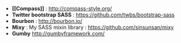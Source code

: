 * **[[Compass]]** : http://compass-style.org/
* **Twitter bootstrap SASS** : https://github.com/twbs/bootstrap-sass
* **Bourbon** : http://bourbon.io/
* **Mixy** : My SASS mixin library : https://github.com/sinsunsan/mixy   
* **Gumby** http://gumbyframework.com/